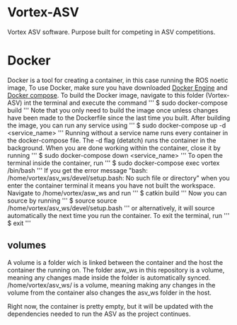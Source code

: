 # Vortex-ASV
Vortex ASV software. Purpose built for competing in ASV competitions. 


# Docker
Docker is a tool for creating a container, in this case running the ROS noetic image,
To use Docker, make sure you have downloaded [Docker Engine](https://docs.docker.com/engine/install/ubuntu/) and [Docker compose](https://docs.docker.com/compose/install/).
To build the Docker image, navigate to this folder (Vortex-ASV) int the terminal and execute the command 
'''
$ sudo docker-compose build
'''
Note that you only need to build the image once unless changes have been made to the Dockerfile since the last time you built.
After building the image, you can run any service using
'''
$ sudo docker-compose up -d <service_name>
'''
Running without a service name runs every container in the docker-compose file.
The -d flag (detatch) runs the container in the background.
When you are done working within the container, close it by running
'''
$ sudo docker-compose down <service_name>
'''
To open the terminal inside the container, run
'''
$ sudo docker-compose exec vortex /bin/bash
'''
If you get the error message "bash: /home/vortex/asv_ws/devel/setup.bash: No such file or directory" when you enter the container terminal it means you have not built the workspace. Navigate to /home/vortex/asw_ws and run
'''
$ catkin build
'''
Now you can source by running
'''
$ source source /home/vortex/asv_ws/devel/setup.bash
'''
or alternatively, it will source automatically the next time you run the container. To exit the terminal, run
'''
$ exit
'''

## volumes
A volume is a folder wich is linked between the container and the host the container the running on. The folder asw_ws in this repository is a volume, meaning any changes made inside the folder is automatically synced. /home/vortex/asv_ws/ is a volume, meaning making any changes in the volume from the container also changes the asv_ws folder in the host. 

Right now, the container is pretty empty, but it will be updated with the dependencies needed to run the ASV as the project continues.